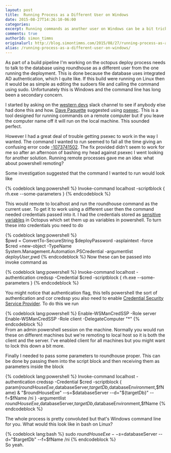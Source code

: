 ```yaml
---
layout: post
title:  Running Process as a Different User on Windows
date: 2015-08-27T14:26:10-06:00
categories:
excerpt: Running commands as another user on Windows can be a bit tricky, but this is a method that worked for me. 
comments: true
authorId: simon_timms
originalurl: http://blog.simontimms.com/2015/08/27/running-process-as-a-different-user-on-windows/
alias: /running-process-as-a-different-user-on-windows/
---
```


As part of a build pipeline I'm working on the octopus deploy process needs to talk to the database using roundhouse as a different user from the one running the deployment. This is done because the database uses integrated AD authentication, which I quite like. If this build were running on Linux then it would be as simple as editing the sudoers file and calling the command using sudo. Unfortunately this is Windows and the command line has long been a secondary concern. 

I started by asking on the [western devs](http://westerndevs.com) slack channel to see if anybody else had done this and how. [Dave Paquette](http://www.westerndevs.com/bios/dave_paquette/) suggested using [psexec](https://technet.microsoft.com/en-us/sysinternals/bb897553.aspx). This is a tool designed for running commands on a remote computer but if you leave the computer name off it will run on the local machine. This sounded perfect. 

However I had a great deal of trouble getting psexec to work in the way I wanted. The command I wanted to run seemed to fail all the time giving an confusing error code [-1073741502](https://social.technet.microsoft.com/forums/en-US/db8ce5e5-988c-4f1c-93f4-5ff1f2fa29e8/psexec-on-remote-server-giving-program-exit-code1073741502). The fix provided didn't seem to work for me so after an afternoon of bashing my head against psexec I went looking for another solution. Running remote processes gave me an idea: what about powershell remoting?

Some investigation suggested that the command I wanted to run would look like

{% codeblock lang:powershell %}
	Invoke-command localhost -scriptblock { rh.exe --some-parameters }
{% endcodeblock %}

This would remote to localhost and run the roundhouse command as the current user. To get it to work using a different user then the command needed credentials passed into it. I had the credentials stored as [sensitive variables](http://docs.octopusdeploy.com/display/OD/Sensitive+variables) in Octopus which set them up as variables in powershell. To turn these into credentials you need to do

{% codeblock lang:powershell %}    
	$pwd = ConvertTo-SecureString $deployPassword -asplaintext -force
$cred =new-object -TypeName System.Management.Automation.PSCredential -argumentlist $deployUser,$pwd
{% endcodeblock %}
Now these can be passed into invoke command as 

{% codeblock lang:powershell %}
    Invoke-command localhost -authentication credssp -Credential $cred -scriptblock { 
	rh.exe --some-parameters 
}
{% endcodeblock %}

You might notice that authentication flag, this tells powershell the sort of authentication and cor credssp you also need to enable [Credential Security Service Provider](http://blogs.technet.com/b/heyscriptingguy/archive/2012/11/14/enable-powershell-quot-second-hop-quot-functionality-with-credssp.aspx). To do this we run

{% codeblock lang:powershell %}
    Enable-WSManCredSSP -Role server
Enable-WSManCredSSP -Role client -DelegateComputer "*"
{% endcodeblock %}	
From an admin powershell session on the machine. Normally you would run these on different machines but we're remoting to local host so it is both the client and the server. I've enabled client for all machines but you might want to lock this down a bit more. 

Finally I needed to pass some parameters to roundhouse proper. This can be done by passing them into the script block and then receiving them as parameters inside the block

{% codeblock lang:powershell %}
    Invoke-command localhost -authentication credssp -Credential $cred -scriptblock { 
	param($roundHouseExe,$databaseServer,$targetDb,$databaseEnvironment,$fName) 
	& "$roundHouseExe" --s=$databaseServer --d="${targetDb}" --f=$fName /ni 
} -argumentlist $roundHouseExe,$databaseServer,$targetDb,$databaseEnvironment,$fName
{% endcodeblock %}
    
The whole process is pretty convoluted but that's Windows command line for you. What would this look like in bash on Linux?

{% codeblock lang:bash %}
    sudo $roundHouseExe --s=$databaseServer --d="$targetDb" --f=$fName /ni
{% endcodeblock %}   
So yeah. 
